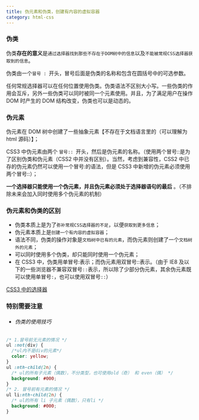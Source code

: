 ```yaml
---
title: 伪元素和伪类，创建有内容的虚拟容器
category: html-css
---
```


### 伪类

伪类**存在的意义**是`通过选择器找到那些不存在于DOM树中的信息`以及`不能被常规CSS选择器获取到的信息`。

伪类由一个`冒号 : `开头，冒号后面是伪类的名称和包含在圆括号中的可选参数。

任何常规选择器可以在任何位置使用伪类。伪类语法不区别大小写。一些伪类的作用会互斥，另外一些伪类可以同时被同一个元素使用。并且，为了满足用户在操作 DOM 时产生的 DOM 结构改变，伪类也可以是动态的。

### 伪元素

伪元素在 DOM 树中创建了一些抽象元素【不存在于文档语言里的（可以理解为 html 源码）】；

CSS3 中伪元素由两个 `冒号:: `开头，然后是伪元素的名称。（使用两个冒号::是为了区别伪类和伪元素（CSS2 中并没有区别）。当然，考虑到兼容性，CSS2 中已存的伪元素仍然可以使用一个冒号:的语法，但是 CSS3 中新增的伪元素必须使用两个冒号::）；

**一个选择器只能使用一个伪元素，并且伪元素必须处于选择器语句的最后** 。（不排除未来会加入同时使用多个伪元素的机制）

### 伪元素和伪类的区别

- 伪类本质上是为了`弥补常规CSS选择器的不足`，以便`获取到更多信息`；
- 伪元素本质上是`创建一个有内容的虚拟容器`；
- 语法不同，伪类的操作对象是`文档树中已有的元素`，而伪元素则创建了一个`文档树外的元素`；
- 可以同时使用多个伪类，却只能同时使用一个伪元素；
- 在 CSS3 中，伪类用单冒号:表示；而伪元素用双冒号::表示。（由于 IE8 及以下的一些浏览器不兼容双冒号`::`表示，所以除了少部分伪元素，其余伪元素既可以使用单冒号`:`，也可以使用双冒号`::`）

[CSS3 中的选择器](http://dukangblog.top/2020/03/20/%E9%9D%A2%E8%AF%95-%E7%BC%96%E7%A8%8B%E9%A2%98/)

### 特别需要注意

- ###### 伪类的使用技巧

```css
/* 1.冒号前无元素的情况 */
ul :not(div) {
  /*ul内不是div的元素*/
  color: yellow;
}
ul :nth-child(2n) {
  /* ul的所有子元素（偶数），不分类型，也可使用old（奇） 和 even（偶） */
  background: #000;
}
/* 2. 冒号前有元素的情况 */
ul li:nth-child(2n) {
  /* ul的所有 li 子元素（偶数），只有li */
  background: #000;
}
```
